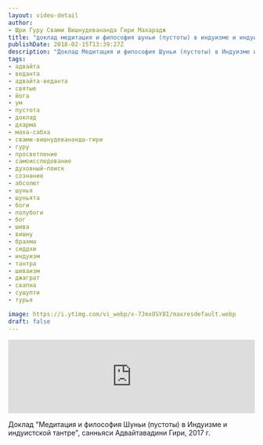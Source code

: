 ```yaml
---
layout: video-detail
author:
- Шри Гуру Свами Вишнудевананда Гири Махарадж
title: "доклад медитация и философия шуньи (пустоты) в индуизме и индуистской тантре, санньяси адвайтавадини гири, 2017 г"
publishDate: 2018-02-15T13:39:27Z
description: "Доклад Медитация и философия Шуньи (пустоты) в Индуизме и индуистской тантре, санньяси Адвайтавадини Гири, 2017 г."
tags: 
- адвайта
- веданта
- адвайта-веданта
- святые
- йога
- ум
- пустота
- доклад
- дхарма
- маха-сабха
- свами-вишнудевананда-гири
- гуру
- просветление
- самоисследование
- духовный-поиск
- сознание
- абсолют
- шунья
- шуньята
- боги
- полубоги
- бог
- шива
- вишну
- брахма
- сиддхи
- индуизм
- тантра
- шиваизм
- джаграт
- свапна
- сушупти
- турья

image: https://i.ytimg.com/vi_webp/x-7JmxOSY8I/maxresdefault.webp
draft: false
---
```


<iframe width="100%" src="https://www.youtube.com/embed/x-7JmxOSY8I" frameborder="0" allowfullscreen=""></iframe> 

 Доклад "Медитация и философия Шуньи (пустоты) в Индуизме и индуистской тантре", санньяси Адвайтавадини Гири, 2017 г.

  

 